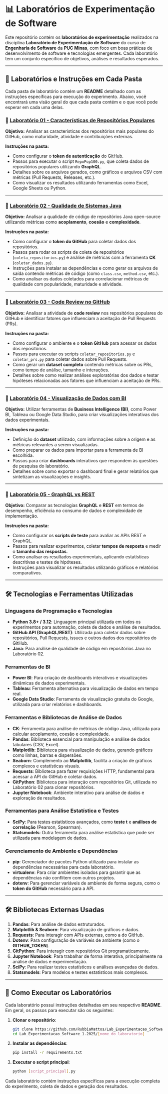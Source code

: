 # 📊 Laboratórios de Experimentação de Software

Este repositório contém os **laboratórios de experimentação** realizados na disciplina **Laboratório de Experimentação de Software** do curso de **Engenharia de Software** da **PUC Minas**, com foco em boas práticas de desenvolvimento de software e tecnologias emergentes. Cada laboratório tem um conjunto específico de objetivos, análises e resultados esperados.

---

## 📌 **Laboratórios e Instruções em Cada Pasta**

Cada pasta de laboratório contém um **README** detalhado com as instruções específicas para execução do experimento. Abaixo, você encontrará uma visão geral do que cada pasta contém e o que você pode esperar em cada uma delas.

### 🔹 **[Laboratório 01 - Características de Repositórios Populares](Lab1_RepoPop)**

**Objetivo:** Analisar as características dos repositórios mais populares do GitHub, como maturidade, atividade e contribuições externas.

**Instruções na pasta:**
- Como configurar o **token de autenticação** do GitHub.
- Passos para executar o script `RepoPop100.py`, que coleta dados de repositórios populares utilizando **GraphQL**.
- Detalhes sobre os arquivos gerados, como gráficos e arquivos CSV com métricas (Pull Requests, Releases, etc.).
- Como visualizar os resultados utilizando ferramentas como Excel, Google Sheets ou Python.

---

### 🔹 **[Laboratório 02 - Qualidade de Sistemas Java](Lab2_QualiJava)**

**Objetivo:** Analisar a qualidade de código de repositórios Java open-source utilizando métricas como **acoplamento**, **coesão** e **complexidade**.

**Instruções na pasta:**
- Como configurar o **token do GitHub** para coletar dados dos repositórios.
- Passos para rodar os scripts de coleta de repositórios (`coleta_repositorios.py`) e análise de métricas com a ferramenta **CK** (`coletar_dados.py`).
- Instruções para instalar as dependências e como gerar os arquivos de saída contendo métricas de código (como `class.csv`, `method.csv`, etc.).
- Como analisar os dados coletados para correlacionar métricas de qualidade com popularidade, maturidade e atividade.

---

### 🔹 **[Laboratório 03 - Code Review no GitHub](Lab3_)**

**Objetivo:** Analisar a atividade de **code review** nos repositórios populares do GitHub e identificar fatores que influenciam a aceitação de Pull Requests (PRs).

**Instruções na pasta:**
- Como configurar o ambiente e o **token GitHub** para acessar os dados dos repositórios.
- Passos para executar os scripts `coletar_repositorios.py` e `coletar_prs.py` para coletar dados sobre Pull Requests.
- Como gerar um **dataset completo** contendo métricas sobre os PRs, como tempo de análise, tamanho e interações.
- Detalhes sobre como realizar análises exploratórias dos dados e testar hipóteses relacionadas aos fatores que influenciam a aceitação de PRs.

---

### 🔹 **[Laboratório 04 - Visualização de Dados com BI](Lab4_)**

**Objetivo:** Utilizar ferramentas de **Business Intelligence (BI)**, como Power BI, Tableau ou Google Data Studio, para criar visualizações interativas dos dados experimentais.

**Instruções na pasta:**
- Definição do **dataset** utilizado, com informações sobre a origem e as métricas relevantes a serem visualizadas.
- Como preparar os dados para importar para a ferramenta de BI escolhida.
- Passos para criar **dashboards** interativos que respondem às questões de pesquisa do laboratório.
- Detalhes sobre como exportar o dashboard final e gerar relatórios que sintetizam as visualizações e insights.

---

### 🔹 **[Laboratório 05 - GraphQL vs REST](Lab5_)**

**Objetivo:** Comparar as tecnologias **GraphQL** e **REST** em termos de desempenho, eficiência no consumo de dados e complexidade de implementação.

**Instruções na pasta:**
- Como configurar os **scripts de teste** para avaliar as APIs REST e GraphQL.
- Passos para realizar experimentos, coletar **tempos de resposta** e medir o **tamanho das respostas**.
- Como analisar os resultados experimentais, aplicando estatísticas descritivas e testes de hipóteses.
- Instruções para visualizar os resultados utilizando gráficos e relatórios comparativos.

---

## 🛠️ **Tecnologias e Ferramentas Utilizadas**

### **Linguagens de Programação e Tecnologias**
- **Python 3.8+ / 3.12**: Linguagem principal utilizada em todos os experimentos para automação, coleta de dados e análise de resultados.
- **GitHub API (GraphQL/REST)**: Utilizada para coletar dados sobre repositórios, Pull Requests, issues e outros dados dos repositórios do GitHub.
- **Java**: Para análise de qualidade de código em repositórios Java no Laboratório 02.

### **Ferramentas de BI**
- **Power BI**: Para criação de dashboards interativos e visualizações dinâmicas de dados experimentais.
- **Tableau**: Ferramenta alternativa para visualização de dados em tempo real.
- **Google Data Studio**: Ferramenta de visualização gratuita do Google, utilizada para criar relatórios e dashboards.

### **Ferramentas e Bibliotecas de Análise de Dados**
- **CK**: Ferramenta para análise de métricas de código Java, utilizada para calcular acoplamento, coesão e complexidade.
- **Pandas**: Biblioteca essencial para manipulação e análise de dados tabulares (CSV, Excel).
- **Matplotlib**: Biblioteca para visualização de dados, gerando gráficos como linhas, barras e dispersões.
- **Seaborn**: Complemento ao **Matplotlib**, facilita a criação de gráficos complexos e estatísticas visuais.
- **Requests**: Biblioteca para fazer requisições HTTP, fundamental para acessar a API do GitHub e coletar dados.
- **GitPython**: Biblioteca para interação com repositórios Git, utilizada no Laboratório 02 para clonar repositórios.
- **Jupyter Notebook**: Ambiente interativo para análise de dados e exploração de resultados.

### **Ferramentas para Análise Estatística e Testes**
- **SciPy**: Para testes estatísticos avançados, como **teste t** e **análises de correlação** (Pearson, Spearman).
- **Statsmodels**: Outra ferramenta para análise estatística que pode ser utilizada para modelagem de dados.

### **Gerenciamento de Ambiente e Dependências**
- **pip**: Gerenciador de pacotes Python utilizado para instalar as dependências necessárias para cada laboratório.
- **virtualenv**: Para criar ambientes isolados para garantir que as dependências não conflitem com outros projetos.
- **dotenv**: Para gerenciar variáveis de ambiente de forma segura, como o **token do GitHub** necessário para a API.

---

## 🛠️ **Bibliotecas Externas Usadas**

1. **Pandas**: Para análise de dados estruturados.
2. **Matplotlib & Seaborn**: Para visualização de gráficos e dados.
3. **Requests**: Para interagir com APIs externas, como a do GitHub.
4. **Dotenv**: Para configuração de variáveis de ambiente (como o **GITHUB_TOKEN**).
5. **GitPython**: Para interagir com repositórios Git programaticamente.
6. **Jupyter Notebook**: Para trabalhar de forma interativa, principalmente na análise de dados e experimentação.
7. **SciPy**: Para realizar testes estatísticos e análises avançadas de dados.
8. **Statsmodels**: Para modelos e testes estatísticos mais complexos.

---

## 📖 **Como Executar os Laboratórios**

Cada laboratório possui instruções detalhadas em seu respectivo **README**. Em geral, os passos para executar são os seguintes:

1. **Clonar o repositório**:
   ```bash
   git clone https://github.com/RubbiaMattos/Lab_Experimentacao_Software_1.2025.git
   cd Lab_Experimentacao_Software_1.2025/[nome_do_laboratorio]
   ```

2. **Instalar as dependências**:
   ```bash
   pip install -r requirements.txt
   ```

3. **Executar o script principal**:
   ```bash
   python [script_principal].py
   ```

Cada laboratório contém instruções específicas para a execução completa do experimento, coleta de dados e geração dos resultados.
